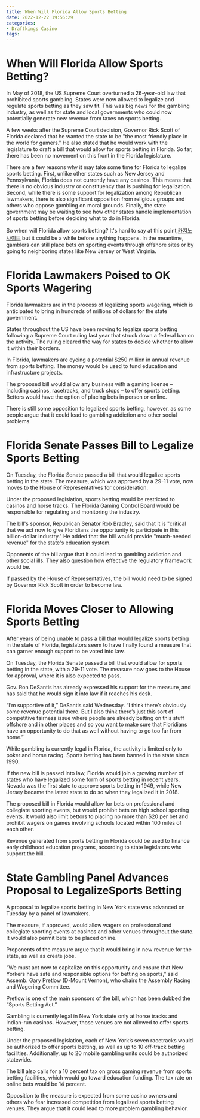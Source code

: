 ```yaml
---
title: When Will Florida Allow Sports Betting 
date: 2022-12-22 19:56:29
categories:
- Draftkings Casino
tags:
---
```



#  When Will Florida Allow Sports Betting? 

In May of 2018, the US Supreme Court overturned a 26-year-old law that prohibited sports gambling. States were now allowed to legalize and regulate sports betting as they saw fit. This was big news for the gambling industry, as well as for state and local governments who could now potentially generate new revenue from taxes on sports betting.

A few weeks after the Supreme Court decision, Governor Rick Scott of Florida declared that he wanted the state to be "the most friendly place in the world for gamers." He also stated that he would work with the legislature to draft a bill that would allow for sports betting in Florida. So far, there has been no movement on this front in the Florida legislature.

There are a few reasons why it may take some time for Florida to legalize sports betting. First, unlike other states such as New Jersey and Pennsylvania, Florida does not currently have any casinos. This means that there is no obvious industry or constituency that is pushing for legalization. Second, while there is some support for legalization among Republican lawmakers, there is also significant opposition from religious groups and others who oppose gambling on moral grounds. Finally, the state government may be waiting to see how other states handle implementation of sports betting before deciding what to do in Florida.

So when will Florida allow sports betting? It's hard to say at this point,[카지노 사이트](https://choegocasino.com/) but it could be a while before anything happens. In the meantime, gamblers can still place bets on sporting events through offshore sites or by going to neighboring states like New Jersey or West Virginia.

#  Florida Lawmakers Poised to OK Sports Wagering 

Florida lawmakers are in the process of legalizing sports wagering, which is anticipated to bring in hundreds of millions of dollars for the state government. 

States throughout the US have been moving to legalize sports betting following a Supreme Court ruling last year that struck down a federal ban on the activity. The ruling cleared the way for states to decide whether to allow it within their borders. 

In Florida, lawmakers are eyeing a potential $250 million in annual revenue from sports betting. The money would be used to fund education and infrastructure projects. 

The proposed bill would allow any business with a gaming license – including casinos, racetracks, and truck stops – to offer sports betting. Bettors would have the option of placing bets in person or online. 

There is still some opposition to legalized sports betting, however, as some people argue that it could lead to gambling addiction and other social problems.

#  Florida Senate Passes Bill to Legalize Sports Betting 

On Tuesday, the Florida Senate passed a bill that would legalize sports betting in the state. The measure, which was approved by a 29-11 vote, now moves to the House of Representatives for consideration.

Under the proposed legislation, sports betting would be restricted to casinos and horse tracks. The Florida Gaming Control Board would be responsible for regulating and monitoring the industry.

The bill's sponsor, Republican Senator Rob Bradley, said that it is "critical that we act now to give Floridians the opportunity to participate in this billion-dollar industry." He added that the bill would provide "much-needed revenue" for the state's education system.

Opponents of the bill argue that it could lead to gambling addiction and other social ills. They also question how effective the regulatory framework would be.

If passed by the House of Representatives, the bill would need to be signed by Governor Rick Scott in order to become law.

#  Florida Moves Closer to Allowing Sports Betting 

After years of being unable to pass a bill that would legalize sports betting in the state of Florida, legislators seem to have finally found a measure that can garner enough support to be voted into law.

On Tuesday, the Florida Senate passed a bill that would allow for sports betting in the state, with a 29-11 vote. The measure now goes to the House for approval, where it is also expected to pass.

Gov. Ron DeSantis has already expressed his support for the measure, and has said that he would sign it into law if it reaches his desk.

“I’m supportive of it,” DeSantis said Wednesday. “I think there’s obviously some revenue potential there. But I also think there’s just this sort of competitive fairness issue where people are already betting on this stuff offshore and in other places and so you want to make sure that Floridians have an opportunity to do that as well without having to go too far from home.”

While gambling is currently legal in Florida, the activity is limited only to poker and horse racing. Sports betting has been banned in the state since 1990.

If the new bill is passed into law, Florida would join a growing number of states who have legalized some form of sports betting in recent years. Nevada was the first state to approve sports betting in 1949, while New Jersey became the latest state to do so when they legalized it in 2018. 

The proposed bill in Florida would allow for bets on professional and collegiate sporting events, but would prohibit bets on high school sporting events. It would also limit bettors to placing no more than $20 per bet and prohibit wagers on games involving schools located within 100 miles of each other. 

Revenue generated from sports betting in Florida could be used to finance early childhood education programs, according to state legislators who support the bill.

#  State Gambling Panel Advances Proposal to LegalizeSports Betting

A proposal to legalize sports betting in New York state was advanced on Tuesday by a panel of lawmakers.

The measure, if approved, would allow wagers on professional and collegiate sporting events at casinos and other venues throughout the state. It would also permit bets to be placed online.

Proponents of the measure argue that it would bring in new revenue for the state, as well as create jobs.

“We must act now to capitalize on this opportunity and ensure that New Yorkers have safe and responsible options for betting on sports,” said Assemb. Gary Pretlow (D-Mount Vernon), who chairs the Assembly Racing and Wagering Committee.

Pretlow is one of the main sponsors of the bill, which has been dubbed the “Sports Betting Act.”

Gambling is currently legal in New York state only at horse tracks and Indian-run casinos. However, those venues are not allowed to offer sports betting.

Under the proposed legislation, each of New York’s seven racetracks would be authorized to offer sports betting, as well as up to 10 off-track betting facilities. Additionally, up to 20 mobile gambling units could be authorized statewide.

The bill also calls for a 10 percent tax on gross gaming revenue from sports betting facilities, which would go toward education funding. The tax rate on online bets would be 14 percent.

Opposition to the measure is expected from some casino owners and others who fear increased competition from legalized sports betting venues. They argue that it could lead to more problem gambling behavior.